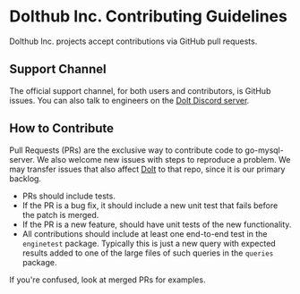 # Dolthub Inc. Contributing Guidelines

Dolthub Inc. projects accept contributions via GitHub pull requests.

## Support Channel

The official support channel, for both users and contributors, is
GitHub issues. You can also talk to engineers on the [Dolt Discord
server](https://discord.com/invite/RFwfYpu).

## How to Contribute

Pull Requests (PRs) are the exclusive way to contribute code to
go-mysql-server. We also welcome new issues with steps to reproduce a
problem. We may transfer issues that also affect
[Dolt](https://github.com/dolthub/dolt) to that repo, since it is our
primary backlog.

- PRs should include tests.
- If the PR is a bug fix, it should include a new unit test that fails
  before the patch is merged.
- If the PR is a new feature, should have unit tests of the new
  functionality.
- All contributions should include at least one end-to-end test in the
  `enginetest` package. Typically this is just a new query with
  expected results added to one of the large files of such queries in
  the `queries` package.
  
If you're confused, look at merged PRs for examples.
